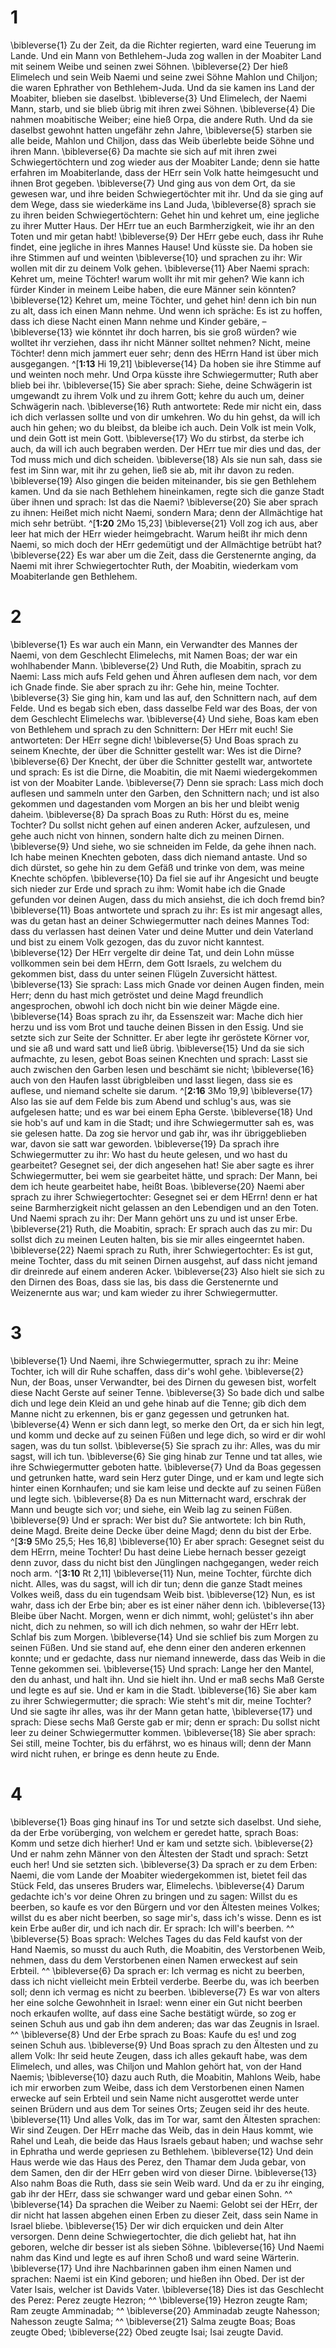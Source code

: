 # 1
\bibleverse{1} Zu der Zeit, da die Richter regierten, ward eine Teuerung im Lande. Und ein Mann von Bethlehem-Juda zog wallen in der Moabiter Land mit seinem Weibe und seinen zwei Söhnen. \bibleverse{2} Der hieß Elimelech und sein Weib Naemi und seine zwei Söhne Mahlon und Chiljon; die waren Ephrather von Bethlehem-Juda. Und da sie kamen ins Land der Moabiter, blieben sie daselbst. \bibleverse{3} Und Elimelech, der Naemi Mann, starb, und sie blieb übrig mit ihren zwei Söhnen. \bibleverse{4} Die nahmen moabitische Weiber; eine hieß Orpa, die andere Ruth. Und da sie daselbst gewohnt hatten ungefähr zehn Jahre, \bibleverse{5} starben sie alle beide, Mahlon und Chiljon, dass das Weib überlebte beide Söhne und ihren Mann. \bibleverse{6} Da machte sie sich auf mit ihren zwei Schwiegertöchtern und zog wieder aus der Moabiter Lande; denn sie hatte erfahren im Moabiterlande, dass der HErr sein Volk hatte heimgesucht und ihnen Brot gegeben. \bibleverse{7} Und ging aus von dem Ort, da sie gewesen war, und ihre beiden Schwiegertöchter mit ihr. Und da sie ging auf dem Wege, dass sie wiederkäme ins Land Juda, \bibleverse{8} sprach sie zu ihren beiden Schwiegertöchtern: Gehet hin und kehret um, eine jegliche zu ihrer Mutter Haus. Der HErr tue an euch Barmherzigkeit, wie ihr an den Toten und mir getan habt! \bibleverse{9} Der HErr gebe euch, dass ihr Ruhe findet, eine jegliche in ihres Mannes Hause! Und küsste sie. Da hoben sie ihre Stimmen auf und weinten \bibleverse{10} und sprachen zu ihr: Wir wollen mit dir zu deinem Volk gehen. \bibleverse{11} Aber Naemi sprach: Kehret um, meine Töchter! warum wollt ihr mit mir gehen? Wie kann ich fürder Kinder in meinem Leibe haben, die eure Männer sein könnten? \bibleverse{12} Kehret um, meine Töchter, und gehet hin! denn ich bin nun zu alt, dass ich einen Mann nehme. Und wenn ich spräche: Es ist zu hoffen, dass ich diese Nacht einen Mann nehme und Kinder gebäre, – \bibleverse{13} wie könntet ihr doch harren, bis sie groß würden? wie wolltet ihr verziehen, dass ihr nicht Männer solltet nehmen? Nicht, meine Töchter! denn mich jammert euer sehr; denn des HErrn Hand ist über mich ausgegangen. ^[**1:13** Hi 19,21] \bibleverse{14} Da hoben sie ihre Stimme auf und weinten noch mehr. Und Orpa küsste ihre Schwiegermutter; Ruth aber blieb bei ihr. \bibleverse{15} Sie aber sprach: Siehe, deine Schwägerin ist umgewandt zu ihrem Volk und zu ihrem Gott; kehre du auch um, deiner Schwägerin nach. \bibleverse{16} Ruth antwortete: Rede mir nicht ein, dass ich dich verlassen sollte und von dir umkehren. Wo du hin gehst, da will ich auch hin gehen; wo du bleibst, da bleibe ich auch. Dein Volk ist mein Volk, und dein Gott ist mein Gott. \bibleverse{17} Wo du stirbst, da sterbe ich auch, da will ich auch begraben werden. Der HErr tue mir dies und das, der Tod muss mich und dich scheiden. \bibleverse{18} Als sie nun sah, dass sie fest im Sinn war, mit ihr zu gehen, ließ sie ab, mit ihr davon zu reden. \bibleverse{19} Also gingen die beiden miteinander, bis sie gen Bethlehem kamen. Und da sie nach Bethlehem hineinkamen, regte sich die ganze Stadt über ihnen und sprach: Ist das die Naemi? \bibleverse{20} Sie aber sprach zu ihnen: Heißet mich nicht Naemi, sondern Mara; denn der Allmächtige hat mich sehr betrübt. ^[**1:20** 2Mo 15,23] \bibleverse{21} Voll zog ich aus, aber leer hat mich der HErr wieder heimgebracht. Warum heißt ihr mich denn Naemi, so mich doch der HErr gedemütigt und der Allmächtige betrübt hat? \bibleverse{22} Es war aber um die Zeit, dass die Gerstenernte anging, da Naemi mit ihrer Schwiegertochter Ruth, der Moabitin, wiederkam vom Moabiterlande gen Bethlehem.
 

# 2
\bibleverse{1} Es war auch ein Mann, ein Verwandter des Mannes der Naemi, von dem Geschlecht Elimelechs, mit Namen Boas; der war ein wohlhabender Mann. \bibleverse{2} Und Ruth, die Moabitin, sprach zu Naemi: Lass mich aufs Feld gehen und Ähren auflesen dem nach, vor dem ich Gnade finde. Sie aber sprach zu ihr: Gehe hin, meine Tochter. \bibleverse{3} Sie ging hin, kam und las auf, den Schnittern nach, auf dem Felde. Und es begab sich eben, dass dasselbe Feld war des Boas, der von dem Geschlecht Elimelechs war. \bibleverse{4} Und siehe, Boas kam eben von Bethlehem und sprach zu den Schnittern: Der HErr mit euch! Sie antworteten: Der HErr segne dich! \bibleverse{5} Und Boas sprach zu seinem Knechte, der über die Schnitter gestellt war: Wes ist die Dirne? \bibleverse{6} Der Knecht, der über die Schnitter gestellt war, antwortete und sprach: Es ist die Dirne, die Moabitin, die mit Naemi wiedergekommen ist von der Moabiter Lande. \bibleverse{7} Denn sie sprach: Lass mich doch auflesen und sammeln unter den Garben, den Schnittern nach; und ist also gekommen und dagestanden vom Morgen an bis her und bleibt wenig daheim. \bibleverse{8} Da sprach Boas zu Ruth: Hörst du es, meine Tochter? Du sollst nicht gehen auf einen anderen Acker, aufzulesen, und gehe auch nicht von hinnen, sondern halte dich zu meinen Dirnen. \bibleverse{9} Und siehe, wo sie schneiden im Felde, da gehe ihnen nach. Ich habe meinen Knechten geboten, dass dich niemand antaste. Und so dich dürstet, so gehe hin zu dem Gefäß und trinke von dem, was meine Knechte schöpfen. \bibleverse{10} Da fiel sie auf ihr Angesicht und beugte sich nieder zur Erde und sprach zu ihm: Womit habe ich die Gnade gefunden vor deinen Augen, dass du mich ansiehst, die ich doch fremd bin? \bibleverse{11} Boas antwortete und sprach zu ihr: Es ist mir angesagt alles, was du getan hast an deiner Schwiegermutter nach deines Mannes Tod: dass du verlassen hast deinen Vater und deine Mutter und dein Vaterland und bist zu einem Volk gezogen, das du zuvor nicht kanntest. \bibleverse{12} Der HErr vergelte dir deine Tat, und dein Lohn müsse vollkommen sein bei dem HErrn, dem Gott Israels, zu welchem du gekommen bist, dass du unter seinen Flügeln Zuversicht hättest. \bibleverse{13} Sie sprach: Lass mich Gnade vor deinen Augen finden, mein Herr; denn du hast mich getröstet und deine Magd freundlich angesprochen, obwohl ich doch nicht bin wie deiner Mägde eine. \bibleverse{14} Boas sprach zu ihr, da Essenszeit war: Mache dich hier herzu und iss vom Brot und tauche deinen Bissen in den Essig. Und sie setzte sich zur Seite der Schnitter. Er aber legte ihr geröstete Körner vor, und sie aß und ward satt und ließ übrig. \bibleverse{15} Und da sie sich aufmachte, zu lesen, gebot Boas seinen Knechten und sprach: Lasst sie auch zwischen den Garben lesen und beschämt sie nicht; \bibleverse{16} auch von den Haufen lasst übrigbleiben und lasst liegen, dass sie es auflese, und niemand schelte sie darum. ^[**2:16** 3Mo 19,9] \bibleverse{17} Also las sie auf dem Felde bis zum Abend und schlug's aus, was sie aufgelesen hatte; und es war bei einem Epha Gerste. \bibleverse{18} Und sie hob's auf und kam in die Stadt; und ihre Schwiegermutter sah es, was sie gelesen hatte. Da zog sie hervor und gab ihr, was ihr übriggeblieben war, davon sie satt war geworden. \bibleverse{19} Da sprach ihre Schwiegermutter zu ihr: Wo hast du heute gelesen, und wo hast du gearbeitet? Gesegnet sei, der dich angesehen hat! Sie aber sagte es ihrer Schwiegermutter, bei wem sie gearbeitet hätte, und sprach: Der Mann, bei dem ich heute gearbeitet habe, heißt Boas. \bibleverse{20} Naemi aber sprach zu ihrer Schwiegertochter: Gesegnet sei er dem HErrn! denn er hat seine Barmherzigkeit nicht gelassen an den Lebendigen und an den Toten. Und Naemi sprach zu ihr: Der Mann gehört uns zu und ist unser Erbe. \bibleverse{21} Ruth, die Moabitin, sprach: Er sprach auch das zu mir: Du sollst dich zu meinen Leuten halten, bis sie mir alles eingeerntet haben. \bibleverse{22} Naemi sprach zu Ruth, ihrer Schwiegertochter: Es ist gut, meine Tochter, dass du mit seinen Dirnen ausgehst, auf dass nicht jemand dir dreinrede auf einem anderen Acker. \bibleverse{23} Also hielt sie sich zu den Dirnen des Boas, dass sie las, bis dass die Gerstenernte und Weizenernte aus war; und kam wieder zu ihrer Schwiegermutter.


# 3
\bibleverse{1} Und Naemi, ihre Schwiegermutter, sprach zu ihr: Meine Tochter, ich will dir Ruhe schaffen, dass dir's wohl gehe. \bibleverse{2} Nun, der Boas, unser Verwandter, bei des Dirnen du gewesen bist, worfelt diese Nacht Gerste auf seiner Tenne. \bibleverse{3} So bade dich und salbe dich und lege dein Kleid an und gehe hinab auf die Tenne; gib dich dem Manne nicht zu erkennen, bis er ganz gegessen und getrunken hat. \bibleverse{4} Wenn er sich dann legt, so merke den Ort, da er sich hin legt, und komm und decke auf zu seinen Füßen und lege dich, so wird er dir wohl sagen, was du tun sollst. \bibleverse{5} Sie sprach zu ihr: Alles, was du mir sagst, will ich tun. \bibleverse{6} Sie ging hinab zur Tenne und tat alles, wie ihre Schwiegermutter geboten hatte. \bibleverse{7} Und da Boas gegessen und getrunken hatte, ward sein Herz guter Dinge, und er kam und legte sich hinter einen Kornhaufen; und sie kam leise und deckte auf zu seinen Füßen und legte sich. \bibleverse{8} Da es nun Mitternacht ward, erschrak der Mann und beugte sich vor; und siehe, ein Weib lag zu seinen Füßen. \bibleverse{9} Und er sprach: Wer bist du? Sie antwortete: Ich bin Ruth, deine Magd. Breite deine Decke über deine Magd; denn du bist der Erbe. ^[**3:9** 5Mo 25,5; Hes 16,8] \bibleverse{10} Er aber sprach: Gesegnet seist du dem HErrn, meine Tochter! Du hast deine Liebe hernach besser gezeigt denn zuvor, dass du nicht bist den Jünglingen nachgegangen, weder reich noch arm. ^[**3:10** Rt 2,11] \bibleverse{11} Nun, meine Tochter, fürchte dich nicht. Alles, was du sagst, will ich dir tun; denn die ganze Stadt meines Volkes weiß, dass du ein tugendsam Weib bist. \bibleverse{12} Nun, es ist wahr, dass ich der Erbe bin; aber es ist einer näher denn ich. \bibleverse{13} Bleibe über Nacht. Morgen, wenn er dich nimmt, wohl; gelüstet's ihn aber nicht, dich zu nehmen, so will ich dich nehmen, so wahr der HErr lebt. Schlaf bis zum Morgen. \bibleverse{14} Und sie schlief bis zum Morgen zu seinen Füßen. Und sie stand auf, ehe denn einer den anderen erkennen konnte; und er gedachte, dass nur niemand innewerde, dass das Weib in die Tenne gekommen sei. \bibleverse{15} Und sprach: Lange her den Mantel, den du anhast, und halt ihn. Und sie hielt ihn. Und er maß sechs Maß Gerste und legte es auf sie. Und er kam in die Stadt. \bibleverse{16} Sie aber kam zu ihrer Schwiegermutter; die sprach: Wie steht's mit dir, meine Tochter? Und sie sagte ihr alles, was ihr der Mann getan hatte, \bibleverse{17} und sprach: Diese sechs Maß Gerste gab er mir; denn er sprach: Du sollst nicht leer zu deiner Schwiegermutter kommen. \bibleverse{18} Sie aber sprach: Sei still, meine Tochter, bis du erfährst, wo es hinaus will; denn der Mann wird nicht ruhen, er bringe es denn heute zu Ende.
 

# 4
\bibleverse{1} Boas ging hinauf ins Tor und setzte sich daselbst. Und siehe, da der Erbe vorüberging, von welchem er geredet hatte, sprach Boas: Komm und setze dich hierher! Und er kam und setzte sich. \bibleverse{2} Und er nahm zehn Männer von den Ältesten der Stadt und sprach: Setzt euch her! Und sie setzten sich. \bibleverse{3} Da sprach er zu dem Erben: Naemi, die vom Lande der Moabiter wiedergekommen ist, bietet feil das Stück Feld, das unseres Bruders war, Elimelechs. \bibleverse{4} Darum gedachte ich's vor deine Ohren zu bringen und zu sagen: Willst du es beerben, so kaufe es vor den Bürgern und vor den Ältesten meines Volkes; willst du es aber nicht beerben, so sage mir's, dass ich's wisse. Denn es ist kein Erbe außer dir, und ich nach dir. Er sprach: Ich will's beerben. ^^ \bibleverse{5} Boas sprach: Welches Tages du das Feld kaufst von der Hand Naemis, so musst du auch Ruth, die Moabitin, des Verstorbenen Weib, nehmen, dass du dem Verstorbenen einen Namen erweckest auf sein Erbteil. ^^ \bibleverse{6} Da sprach er: Ich vermag es nicht zu beerben, dass ich nicht vielleicht mein Erbteil verderbe. Beerbe du, was ich beerben soll; denn ich vermag es nicht zu beerben. \bibleverse{7} Es war von alters her eine solche Gewohnheit in Israel: wenn einer ein Gut nicht beerben noch erkaufen wollte, auf dass eine Sache bestätigt würde, so zog er seinen Schuh aus und gab ihn dem anderen; das war das Zeugnis in Israel. ^^ \bibleverse{8} Und der Erbe sprach zu Boas: Kaufe du es! und zog seinen Schuh aus. \bibleverse{9} Und Boas sprach zu den Ältesten und zu allem Volk: Ihr seid heute Zeugen, dass ich alles gekauft habe, was dem Elimelech, und alles, was Chiljon und Mahlon gehört hat, von der Hand Naemis; \bibleverse{10} dazu auch Ruth, die Moabitin, Mahlons Weib, habe ich mir erworben zum Weibe, dass ich dem Verstorbenen einen Namen erwecke auf sein Erbteil und sein Name nicht ausgerottet werde unter seinen Brüdern und aus dem Tor seines Orts; Zeugen seid ihr des heute. \bibleverse{11} Und alles Volk, das im Tor war, samt den Ältesten sprachen: Wir sind Zeugen. Der HErr mache das Weib, das in dein Haus kommt, wie Rahel und Leah, die beide das Haus Israels gebaut haben; und wachse sehr in Ephratha und werde gepriesen zu Bethlehem. \bibleverse{12} Und dein Haus werde wie das Haus des Perez, den Thamar dem Juda gebar, von dem Samen, den dir der HErr geben wird von dieser Dirne. \bibleverse{13} Also nahm Boas die Ruth, dass sie sein Weib ward. Und da er zu ihr einging, gab ihr der HErr, dass sie schwanger ward und gebar einen Sohn. ^^ \bibleverse{14} Da sprachen die Weiber zu Naemi: Gelobt sei der HErr, der dir nicht hat lassen abgehen einen Erben zu dieser Zeit, dass sein Name in Israel bliebe. \bibleverse{15} Der wir dich erquicken und dein Alter versorgen. Denn deine Schwiegertochter, die dich geliebt hat, hat ihn geboren, welche dir besser ist als sieben Söhne. \bibleverse{16} Und Naemi nahm das Kind und legte es auf ihren Schoß und ward seine Wärterin. \bibleverse{17} Und ihre Nachbarinnen gaben ihm einen Namen und sprachen: Naemi ist ein Kind geboren; und hießen ihn Obed. Der ist der Vater Isais, welcher ist Davids Vater. \bibleverse{18} Dies ist das Geschlecht des Perez: Perez zeugte Hezron; ^^ \bibleverse{19} Hezron zeugte Ram; Ram zeugte Amminadab; ^^ \bibleverse{20} Amminadab zeugte Nahesson; Nahesson zeugte Salma; ^^ \bibleverse{21} Salma zeugte Boas; Boas zeugte Obed; \bibleverse{22} Obed zeugte Isai; Isai zeugte David.